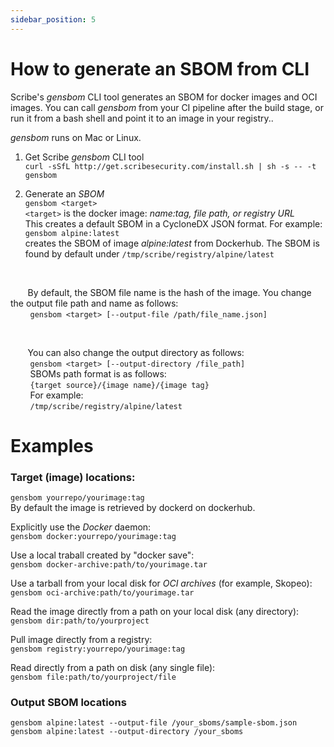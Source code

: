 ```yaml
---
sidebar_position: 5
---
```


# How to generate an SBOM from CLI

Scribe's *gensbom* CLI tool generates an SBOM for docker images and OCI images. You can call *gensbom* from your CI pipeline after the build stage, or run it from a bash shell and point it to an image in your registry..  

*gensbom* runs on Mac or Linux.

1. Get Scribe *gensbom* CLI tool  
```curl -sSfL http://get.scribesecurity.com/install.sh | sh -s -- -t gensbom```

2. Generate an *SBOM*  
```gensbom <target>```  
```<target>``` is the docker image: *name:tag, file path, or registry URL*  
This creates a default SBOM in a CycloneDX JSON format. For example:  
```gensbom alpine:latest```  
creates the SBOM of image *alpine:latest* from Dockerhub. The SBOM is found by default under ```/tmp/scribe/registry/alpine/latest```  

<br/>  

&nbsp;&nbsp;&nbsp;&nbsp;&nbsp;&nbsp;&nbsp;By default, the SBOM file name is the hash of the image. You change the output file path and name as follows:  
&nbsp;&nbsp;&nbsp;&nbsp;&nbsp;&nbsp;&nbsp;&nbsp;```gensbom <target> [--output-file /path/file_name.json]```  

<br/>  

&nbsp;&nbsp;&nbsp;&nbsp;&nbsp;&nbsp;&nbsp;You can also change the output directory as follows:  
&nbsp;&nbsp;&nbsp;&nbsp;&nbsp;&nbsp;&nbsp;&nbsp;```gensbom <target> [--output-directory /file_path]```  
&nbsp;&nbsp;&nbsp;&nbsp;&nbsp;&nbsp;&nbsp;&nbsp;SBOMs path format is as follows:  
&nbsp;&nbsp;&nbsp;&nbsp;&nbsp;&nbsp;&nbsp;&nbsp;```{target source}/{image name}/{image tag}```  
&nbsp;&nbsp;&nbsp;&nbsp;&nbsp;&nbsp;&nbsp;&nbsp;For example:  
&nbsp;&nbsp;&nbsp;&nbsp;&nbsp;&nbsp;&nbsp;&nbsp;```/tmp/scribe/registry/alpine/latest```

# Examples   

### Target (image) locations:

```gensbom yourrepo/yourimage:tag```    
By default the image is retrieved by dockerd on dockerhub.  

Explicitly use the *Docker* daemon:  
```gensbom docker:yourrepo/yourimage:tag ```  

Use a local traball created by "docker save":  
```gensbom docker-archive:path/to/yourimage.tar ```  

Use a tarball from your local disk for *OCI archives* (for example, Skopeo):  
```gensbom oci-archive:path/to/yourimage.tar ```  

Read the image directly from a path on your local disk (any directory):  
```gensbom dir:path/to/yourproject```  

Pull image directly from a registry:  
```gensbom registry:yourrepo/yourimage:tag```  

Read directly from a path on disk (any single file):  
```gensbom file:path/to/yourproject/file ```

### Output SBOM locations

```gensbom alpine:latest --output-file /your_sboms/sample-sbom.json  ```  
```gensbom alpine:latest --output-directory /your_sboms```
